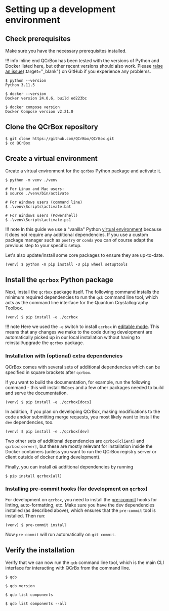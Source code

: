 # Setting up a development environment

## Check prerequisites

Make sure you have the necessary prerequisites installed.

!!! info inline end
    QCrBox has been tested with the versions of Python and Docker
    listed here, but other recent versions should also work. Please
    [raise an issue](https://github.com/QCrBox/QCrBox/issues/new){:target="_blank"}
    on GitHub if you experience any problems.

```
$ python --version
Python 3.11.5

$ docker --version
Docker version 24.0.6, build ed223bc

$ docker compose version
Docker Compose version v2.21.0
```

## Clone the QCrBox repository
```
$ git clone https://github.com/QCrBox/QCrBox.git
$ cd QCrBox
```

## Create a virtual environment

Create a virtual environment for the `qcrbox` Python package and activate it.

```
$ python -m venv ./venv

# For Linux and Mac users:
$ source ./venv/bin/activate

# For Windows users (command line)
$ .\venv\Scripts\activate.bat

# For Windows users (Powershell)
$ .\venv\Scripts\activate.ps1
```
!!! note
    In this guide we use a "vanilla" Python [virtual environment](https://docs.python.org/3/library/venv.html)
    because it does not require any additional dependencies.
    If you use a custom package manager such as `poetry` or `conda`
    you can of course adapt the previous step to your specific setup.

Let's also update/install some core packages to ensure they are up-to-date.
```
(venv) $ python -m pip install -U pip wheel setuptools
```

## Install the `qcrbox` Python package

Next, install the `qcrbox` package itself. The following command installs the minimum required dependencies to run
the `qcb` command line tool, which acts as the command line interface for the Quantum Crystallography Toolbox.
```
(venv) $ pip install -e ./qcrbox
```
!!! note
    Here we used the `-e` switch to install `qcrbox` in [editable mode](https://setuptools.pypa.io/en/latest/userguide/development_mode.html).
    This means that any changes we make to the code during development are automatically picked up in our local installation
    without having to reinstall/upgrade the `qcrbox` package.

### Installation with (optional) extra dependencies

QCrBox comes with several sets of additional dependencies which can be specified in square brackets after `qcrbox`.

If you want to build the documentation, for example, run the following command - this will install `MkDocs`
and a few other packages needed to build and serve the documentation.
```
(venv) $ pip install -e ./qcrbox[docs]
```

In addition, if you plan on developing QCrBox, making modifications to the code and/or submitting merge requests,
you most likely want to install the `dev` dependencies, too.
```
(venv) $ pip install -e ./qcrbox[dev]
```

Two other sets of additional dependencies are `qcrbox[client]` and `qcrbox[server]`, but these are mostly relevant
for installation inside the Docker containers (unless you want to run the QCrBox registry server or client outside
of docker during development).

Finally, you can install *all* additional dependencies by running
```
$ pip install qcrbox[all]
```


### Installing pre-commit hooks (for development on `qcrbox`)

For development on `qcrbox`, you need to install the [pre-commit](https://pre-commit.com/) hooks for linting,
auto-formatting, etc. Make sure you have the dev dependencies installed (as described above), which ensures
that the `pre-commit` tool is installed. Then run:
```
(venv) $ pre-commit install
```
Now `pre-commit` will run automatically on `git commit`.


## Verify the installation

Verify that we can now run the `qcb` command line tool, which is the main CLI interface
for interacting with QCrBx from the command line.

```console exec="1" source="console"
$ qcb
```

```console exec="1" source="console"
$ qcb version
```

```console exec="1" source="console"
$ qcb list components
```

```console exec="1" source="console"
$ qcb list components --all
```
